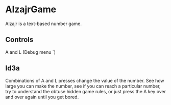 # AlzajrGame
Alzajr is a text-based number game.

## Controls
A and L (Debug menu `)

## Id3a

Combinations of A and L presses change the value of the number. See how large you can make the number, see if you can reach a particular number, try to understand the obtuse hidden game rules, or just press the A key over and over again until you get bored.
